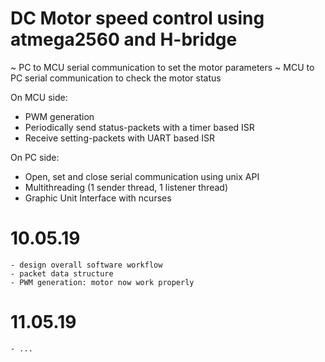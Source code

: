 # DC Motor speed control using atmega2560 and H-bridge #

~ PC to MCU serial communication to set the motor parameters
~ MCU to PC serial communication to check the motor status

On MCU side:
- PWM generation
- Periodically send status-packets with a timer based ISR
- Receive setting-packets with UART based ISR

On PC side:
- Open, set and close serial communication using unix API
- Multithreading (1 sender thread, 1 listener thread)
- Graphic Unit Interface with ncurses


# 10.05.19
	- design overall software workflow
	- packet data structure
	- PWM generation: motor now work properly
	
# 11.05.19
	- ...
	

